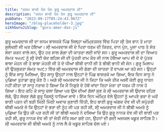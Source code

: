 ```yaml
---
title: "ਜਨਮ ਸਾਖੀ ਧੰਨ ਧੰਨ ਗੁਰੂ ਅਮਰਦਾਸ ਜੀ"
description: "ਜਨਮ ਸਾਖੀ ਧੰਨ ਧੰਨ ਗੁਰੂ ਅਮਰਦਾਸ ਜੀ"
pubDate: "2023-09-17T05:24:43.967Z"
heroImage: "/blog-placeholder-3.jpg"
sikhGuruJiSlug: "guru-amar-das-ji"
---
```


ਗੁਰੂ ਅਮਰਦਾਸ ਜੀ ਦਾ ਜਨਮ ਬਾਸਰਕੇ ਪਿੰਡ ਜਿਲ੍ਹਾ ਅੰਮ੍ਰਿਤਸਰ ਵਿੱਚ ਪਿਤਾ ਸੀ੍ ਤੇਜ ਭਾਨ ਤੇ ਮਾਤਾ ਸੁਲੱਖਣੀ ਜੀ ਘਰ ਹੋਇਆ। ਸੀ੍ ਅਮਰਦਾਸ ਜੀ ਦੇ ਪਿਤਾ ਧਰਮ ਦੀ ਕਿਰਤ, ਦਾਨ ਪੁੰਨ, ਪੂਜਾ ਪਾਠ ਤੇ ਸੰਤ ਸੇਵਾ ਕਰਨ ਵਾਲੇ ਸਨ, ਉਹ ਹਰ ਸਾਲ ਗੰਗਾ ਦੀ ਯਾਤਰਾ ਲਈ ਜਾਂਦੇ ਸਨ।
ਗੁਰੂ ਅਮਰਦਾਸ ਜੀ ਦਾ ਵਿਆਹ ਸੰਮਤ ੧੫੫੯ ਨੂੰ ਸੀ੍ ਦੇਵੀ ਚੰਦ ਬਹਿਸ ਜੀ ਦੀ ਪੁੱਤਰੀ ਰਾਮ ਕੌਰ ਜੀ ਨਾਲ ਹੋਇਆ
ਆਪ ਜੀ ਦੇ ਦੋ ਪੁੱਤਰ ਬਾਬਾ ਮੋਹਨ ਜੀ ਤੇ ਬਾਬਾ ਮੋਹਰੀ ਜੀ ਤੇ ਦੋ ਧੀਆਂ ਬੀਬੀ ਦਾਨੀ ਜੀ ਤੇ ਬੀਬੀ ਭਾਨੀ ਜੀ ਸੰਨ।
ਗੁਰੂ ਮਿਲਾਪ ਦੀ ਉਤਸੁਕਤਾ
ਸੰਮਤ ੧੫੯੭ ਵਿੱਚ ਸੀ੍ ਅਮਰਦਾਸ ਜੀ ਗੰਗਾ ਦੀ ਯਾਤਰਾ ਤੋਂ ਵਾਪਸ ਆ ਰਹੇ ਸਨ। ਉਨ੍ਹਾਂ ਨੂੰ ਇੱਕ ਸਾਧੂ ਮਿਲਿਆ, ਉਹ ਸਾਧੂ ਉਨ੍ਹਾਂ ਨਾਲ ਉਨ੍ਹਾਂ ਦੇ ਪਿੰਡ ਬਾਸਰਕੇ ਆ ਗਿਆ, ਇਕ ਦਿਨ ਸਾਧੂ ਨੇ ਪੁਛਿਆ ਤੁਹਾਡਾ ਗੁਰੂ ਕੌਣ ਹੈ। ਅਗੇ ਸੀ੍ ਅਮਰਦਾਸ ਜੀ ਨੇ ਕਿਹਾ ਕਿ ਅਜੇ ਤੀਕ ਅਸੀਂ ਕੋਈ ਗੁਰੂ ਧਾਰਨ ਨਹੀਂ ਕੀਤਾ ਤਾਂ ਸਾਧੂ ਨਰਾਜ਼ ਹੋ ਗਿਆ ਕਿ ਮੈਂ ਨਿਗੁਰੇ ਦੇ ਹੱਥੋਂ ਖਾਂਦਾ ਰਿਹਾ ਮੇਰਾ ਤਾਂ ਧਰਮ ਹੀ ਨਾਸ ਹੋ ਗਿਆ। ਇਹ ਕਹਿ ਕੇ ਸਾਧੂ ਚਲਾ ਗਿਆ ਪਰ ਉਸ ਦੀਆਂ ਗੱਲਾਂ ਸੁਣ ਕੇ ਸੀ੍ ਅਮਰਦਾਸ ਜੀ ਉਦਾਸ ਰਹਿਣ ਲੱਗੇ, ਉਹ ਸੋਚਣ ਲੱਗੇ ਗੁਰੂ ਕਿਸਨੂੰ ਧਾਰਿਆ ਜਾਵੇ।
ਇੱਕ ਦਿਨ ਅੰਮਿ੍ਤ ਵੇਲੇ ਉਹਨਾਂ ਨੂੰ ਆਪਣੇ ਭਰਾ ਦੇ ਘਰੋਂ ਬਾਣੀ ਪੜਨ ਦੀ ਬੜੀ ਮਿੱਠੀ ਮਿੱਠੀ ਅਵਾਜ਼ ਸੁਣਾਈ ਦਿੱਤੀ, ਇਹ ਬਾਣੀ ਗੁਰੂ ਅੰਗਦ ਦੇਵ ਜੀ ਦੀ ਸਪੁੱਤਰੀ ਬੀਬੀ ਅਮਰੋ ਜੋ ਕਿ ਉਨ੍ਹਾਂ ਦੇ ਭਰਾ ਦੀ ਨੂੰਹ ਸੀ ਪੜ ਰਹੀ ਸੀ, ਸੀ੍ ਅਮਰਦਾਸ ਜੀ ਨੇ ਬੀਬੀ ਅਮਰੋ ਨੂੰ ਪੁਛਿਆ ਕਿ ਉਹ ਕੀ ਪੜ ਰਹੀ ਸੀ ਤਾਂ ਬੀਬੀ ਅਮਰੋ ਨੇ ਦਸਿਆ ਕਿ ਉਹ ਗੁਰੂ ਨਾਨਕ ਦੇਵ ਜੀ ਦੀ ਬਾਣੀ ਪੜ ਰਹੀ ਸੀ, ਗੁਰੂ ਨਾਨਕ ਦੇਵ ਜੀ ਤਾਂ ਜੋਤੀ ਜੋਤਿ ਸਮਾ ਗਏ ਹਨ, ਉਹਨਾਂ ਦੀ ਗਦੀ ਅਜਕਲ ਖਡੂਰ ਸਾਹਿਬ ਹੈ।
ਸੀ੍ ਅਮਰਦਾਸ ਜੀ ਬੀਬੀ ਅਮਰੋ ਨੂੰ ਨਾਲ ਲੈ ਕੇ ਖਡੂਰ ਸਾਹਿਬ ਚੱਲ ਪਏ।
